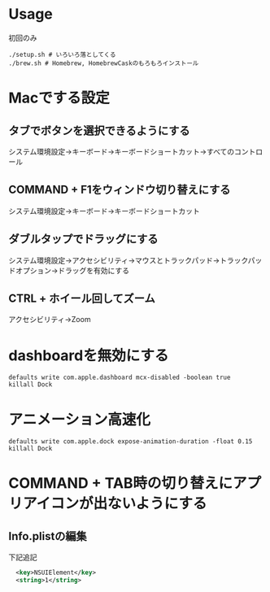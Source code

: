 # Usage
初回のみ
```
./setup.sh # いろいろ落としてくる
./brew.sh # Homebrew, HomebrewCaskのもろもろインストール
```

# Macでする設定

## タブでボタンを選択できるようにする
システム環境設定→キーボード→キーボードショートカット→すべてのコントロール

## COMMAND + F1をウィンドウ切り替えにする
システム環境設定→キーボード→キーボードショートカット

## ダブルタップでドラッグにする
システム環境設定→アクセシビリティ→マウスとトラックパッド→トラックパッドオプション→ドラッグを有効にする

## CTRL + ホイール回してズーム
アクセシビリティ→Zoom

# dashboardを無効にする
```
defaults write com.apple.dashboard mcx-disabled -boolean true
killall Dock
```

# アニメーション高速化
```
defaults write com.apple.dock expose-animation-duration -float 0.15
killall Dock
```

# COMMAND + TAB時の切り替えにアプリアイコンが出ないようにする
## Info.plistの編集
下記追記

```xml
  <key>NSUIElement</key>
  <string>1</string>
```
